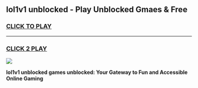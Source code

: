 
## lol1v1 unblocked - Play Unblocked Gmaes & Free
<h3>
<a href="https://news.freeplayer.one?title=lol1v1_unblocked&ref=16F">CLICK TO PLAY</a></h3>
<hr>

<h3>
<a href="https://news.freeplayer.one?title=lol1v1_unblocked&ref=16F">CLICK 2 PLAY</a>
  
</h3>

<a href="https://news.freeplayer.one?title=lol1v1_unblocked&ref=16F/"><img src="https://clearcache.store/games.png"></a>


**lol1v1 unblocked games unblocked: Your Gateway to Fun and Accessible Online Gaming**
